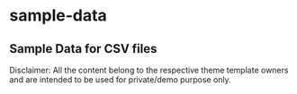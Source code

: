 # sample-data

## Sample Data for CSV files


Disclaimer: All the content belong to the respective theme template owners and are intended to be used for private/demo purpose only.
